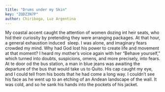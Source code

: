 ```yaml
---
title: "Drums under my Skin"
key: "ZQDZ3N7P"
author: Chiriboga, Luz Argentina
---
```

<div data-schema-version="8"><p>My coastal accent caught the attention of women dozing int heir seats, who hid their curiosity by pretending they were arranging packages. At that hour, a general exhaustion induced &nbsp;sleep. I was alone, and imaginary fears crowded my mind. Why had God lost his power to create life and movement at that moment? I heard my mother’s voice again with her “Behave yourself,” which turned into doubts, suspicions, omens, and more precisely, into fears. At te door od the bus station, a man in blue jeans was awaiting the departure of the bus that would take us to Quito. His cap caught my eye, and I could tell from his boots that he had come a long way. I couldn’t see his face as he went up to an etching of an Andean landscape of the wall. It was cold, and so he sank his hands into the pockets of his jacket.</p> </div>